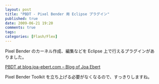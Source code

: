 ```yaml
---
layout: post
title: "PBDT - Pixel Bender 用 Eclipse プラグイン"
published: true
date: 2009-06-21 19:20
comments: true
tags:
categories: [Flash/Flex]
---
```


Pixel Bender のカーネル作成、編集などを Eclipse 上で行えるプラグインがありました。

[PBDT at blog.joa-ebert.com – Blog of Joa Ebert](http://blog.joa-ebert.com/pbdt/)

Pixel Bender Toolkit を立ち上げる必要がなくなるので、すっきりしますね。
